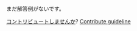 
まだ解答例がないです。

[コントリビュートしませんか](https://github.com/BFEdev/BFE.dev-solutions/blob/main/problem/add-bigint-string_ja.md)?  [Contribute guideline](https://github.com/BFEdev/BFE.dev-solutions#how-to-contribute)
